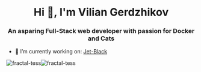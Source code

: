 <h1 align="center">Hi 👋, I'm Vilian Gerdzhikov</h1>
<h3 align="center">An asparing Full-Stack web developer with passion for Docker and Cats</h3>

- 🔭 I’m currently working on: [Jet-Black](https://github.com/Azure-Blade/Jet-Black)

<div align="center" style='display:flex; flex-wrap:wrap;'>
  <img align="center" src="https://github-readme-stats.vercel.app/api/top-langs/?username=Fractal-Tess&layout=compact&theme=dark&langs_count=8" alt="fractal-tess" />
  <br/>
  <br/>
  <img align="center" src="https://github-readme-streak-stats.herokuapp.com/?user=fractal-tess&" alt="fractal-tess" />

</div>
